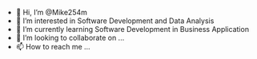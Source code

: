 - 👋 Hi, I’m @Mike254m
- 👀 I’m interested in Software Development and Data Analysis
- 🌱 I’m currently learning Software Development in Business Application
- 💞️ I’m looking to collaborate on ...
- 📫 How to reach me ...

<!---
Mike254m/Mike254m is a ✨ special ✨ repository because its `README.md` (this file) appears on your GitHub profile.
You can click the Preview link to take a look at your changes.
--->
